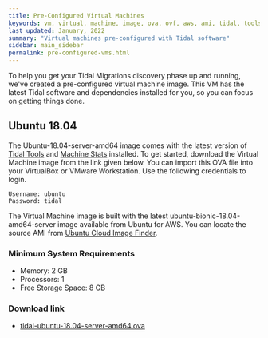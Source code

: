 ```yaml
---
title: Pre-Configured Virtual Machines
keywords: vm, virtual, machine, image, ova, ovf, aws, ami, tidal, tools
last_updated: January, 2022
summary: "Virtual machines pre-configured with Tidal software"
sidebar: main_sidebar
permalink: pre-configured-vms.html
---
```


To help you get your Tidal Migrations discovery phase up and running, we've created a pre-configured virtual machine image. This VM has the latest Tidal software and dependencies installed for you, so you can focus on getting things done.

## Ubuntu 18.04

The Ubuntu-18.04-server-amd64 image comes with the latest version of [Tidal Tools](https://tidalmigrations.com/tidal-tools/) and [Machine Stats](https://pypi.org/project/machine-stats/) installed. To get started, download the Virtual Machine image from the link given below. You can import this OVA file into your VirtualBox or VMware Workstation. Use the following credentials to login.

```
Username: ubuntu
Password: tidal
```

The Virtual Machine image is built with the latest ubuntu-bionic-18.04-amd64-server image available from Ubuntu for AWS. You can locate the source AMI from [Ubuntu Cloud Image Finder](https://cloud-images.ubuntu.com/locator/).

### Minimum System Requirements

- Memory: 2 GB
- Processors: 1
- Free Storage Space: 8 GB

### Download link

- [tidal-ubuntu-18.04-server-amd64.ova](https://d2ny8m13pxxvfx.cloudfront.net/tidal-ubuntu-18.04-server-amd64.ova)
